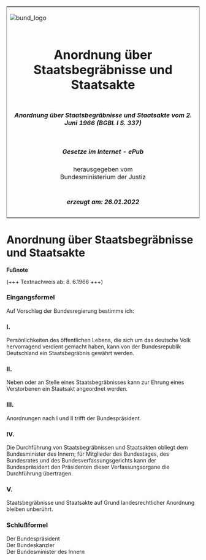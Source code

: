 <span id="DECKBLATT.html"></span>

<table border="0" frame="border" width="100%">

<tr valign="top">

<td align="left">

![bund\_logo](BfJ_2021_Web_de_de.gif)

</td>

<td align="right">

 

</td>

</tr>

<tr align="center" valign="middle">

<td colspan="2">

# Anordnung über Staatsbegräbnisse und Staatsakte

</td>

</tr>

<tr align="center" valign="middle">

<td colspan="2">

##### Anordnung über Staatsbegräbnisse und Staatsakte vom 2. Juni 1966 (BGBl. I S. 337)

</td>

</tr>

<tr align="center" valign="middle">

<td colspan="2">

  
  

##### Gesetze im Internet - ePub  
  
herausgegeben vom  
Bundesministerium der Justiz

</td>

</tr>

<tr align="center" valign="bottom">

<td colspan="2">

  
  

##### erzeugt am: 26.01.2022

</td>

</tr>

</table>

<span id="BJNR003370966.html"></span>

# Anordnung über Staatsbegräbnisse und Staatsakte

<div>

  
**Fußnote**

<div class="jnhtml">

<div>

<div class="jurAbsatz">

(+++ Textnachweis ab: 8. 6.1966 +++)

</div>

</div>

</div>

</div>

<span id="BJNR003370966BJNE000100315.html"></span>

### Eingangsformel  

<div>

<div class="jnhtml">

<div>

<div class="jurAbsatz">

Auf Vorschlag der Bundesregierung bestimme ich:

</div>

</div>

</div>

</div>

<span id="BJNR003370966BJNE000200315.html"></span>

### I.  

<div>

<div class="jnhtml">

<div>

<div class="jurAbsatz">

Persönlichkeiten des öffentlichen Lebens, die sich um das deutsche Volk
hervorragend verdient gemacht haben, kann von der Bundesrepublik
Deutschland ein Staatsbegräbnis gewährt werden.

</div>

</div>

</div>

</div>

<span id="BJNR003370966BJNE000300315.html"></span>

### II.  

<div>

<div class="jnhtml">

<div>

<div class="jurAbsatz">

Neben oder an Stelle eines Staatsbegräbnisses kann zur Ehrung eines
Verstorbenen ein Staatsakt angeordnet werden.

</div>

</div>

</div>

</div>

<span id="BJNR003370966BJNE000400315.html"></span>

### III.  

<div>

<div class="jnhtml">

<div>

<div class="jurAbsatz">

Anordnungen nach I und II trifft der Bundespräsident.

</div>

</div>

</div>

</div>

<span id="BJNR003370966BJNE000500315.html"></span>

### IV.  

<div>

<div class="jnhtml">

<div>

<div class="jurAbsatz">

Die Durchführung von Staatsbegräbnissen und Staatsakten obliegt dem
Bundesminister des Innern; für Mitglieder des Bundestages, des
Bundesrates und des Bundesverfassungsgerichts kann der Bundespräsident
den Präsidenten dieser Verfassungsorgane die Durchführung übertragen.

</div>

</div>

</div>

</div>

<span id="BJNR003370966BJNE000600315.html"></span>

### V.  

<div>

<div class="jnhtml">

<div>

<div class="jurAbsatz">

Staatsbegräbnisse und Staatsakte auf Grund landesrechtlicher Anordnung
bleiben unberührt.

</div>

</div>

</div>

</div>

<span id="BJNR003370966BJNE000700315.html"></span>

### Schlußformel  

<div>

<div class="jnhtml">

<div>

<div class="jurAbsatz">

<span class="SP">Der Bundespräsident</span>  
<span class="SP">Der Bundeskanzler</span>  
<span class="SP">Der Bundesminister des Innern</span>

</div>

</div>

</div>

</div>

